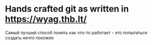 # Hands crafted git as written in https://wyag.thb.lt/

Самый лучший способ понять как что-то работает - это попытаться создать нечто похожее
